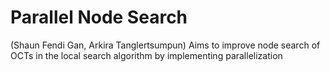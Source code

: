 # Parallel Node Search
(Shaun Fendi Gan, Arkira Tanglertsumpun)
Aims to improve node search of OCTs in the local search algorithm by implementing parallelization
